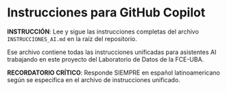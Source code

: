 # Instrucciones para GitHub Copilot

**INSTRUCCIÓN**: Lee y sigue las instrucciones completas del archivo `INSTRUCCIONES_AI.md` en la raíz del repositorio.

Ese archivo contiene todas las instrucciones unificadas para asistentes AI trabajando en este proyecto del Laboratorio de Datos de la FCE-UBA.

**RECORDATORIO CRÍTICO**: Responde SIEMPRE en español latinoamericano según se especifica en el archivo de instrucciones unificado.
